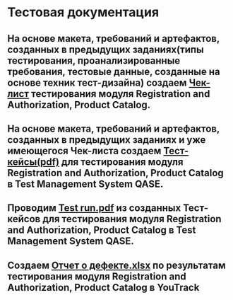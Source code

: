 # Тестовая документация
## На основе макета, требований и артефактов, созданных в предыдущих заданиях(типы тестирования, проанализированные требования, тестовые данные, созданные на основе техник тест-дизайна) создаем [Чек-лист](https://docs.google.com/spreadsheets/d/1h0mrEkqtjpN59FZ-OfDx82ujIMOER-Jzdf153ugreSs/edit?gid=447402179#gid=447402179) тестирования модуля Registration and Authorization, Product Catalog. 
## На основе макета, требований и артефактов, созданных в предыдущих заданиях и уже имеющегося Чек-листа создаем [Тест-кейсы(pdf)](https://github.com/avantiragazzi/docs/files/15214255/default.pdf) для тестирования модуля Registration and Authorization, Product Catalog в Test Management System QASE.
## Проводим [Test run.pdf](https://github.com/avantiragazzi/docs/files/15214257/Test.run.2024.05.04.pdf) из созданных Тест-кейсов для тестирования модуля Registration and Authorization, Product Catalog в Test Management System QASE.
## Создаем [Отчет о дефекте.xlsx](https://github.com/avantiragazzi/docs/files/15214258/default.xlsx) по результатам тестирования модуля Registration and Authorization, Product Catalog в YouTrack


